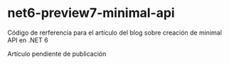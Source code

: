 # net6-preview7-minimal-api
Código de rerferencia para el artículo del blog sobre creación de minimal API en .NET 6  


Artículo pendiente de publicación
